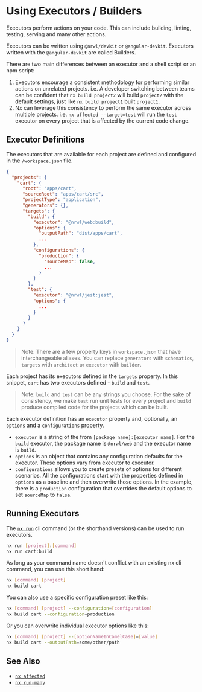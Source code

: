 # Using Executors / Builders

Executors perform actions on your code. This can include building, linting, testing, serving and many other actions.

Executors can be written using `@nrwl/devkit` or `@angular-devkit`. Executors written with the `@angular-devkit` are called Builders.

There are two main differences between an executor and a shell script or an npm script:

1. Executors encourage a consistent methodology for performing similar actions on unrelated projects. i.e. A developer switching between teams can be confident that `nx build project2` will build `project2` with the default settings, just like `nx build project1` built `project1`.
2. Nx can leverage this consistency to perform the same executor across multiple projects. i.e. `nx affected --target=test` will run the `test` executor on every project that is affected by the current code change.

## Executor Definitions

The executors that are available for each project are defined and configured in the `/workspace.json` file.

```json
{
  "projects": {
    "cart": {
      "root": "apps/cart",
      "sourceRoot": "apps/cart/src",
      "projectType": "application",
      "generators": {},
      "targets": {
        "build": {
          "executor": "@nrwl/web:build",
          "options": {
            "outputPath": "dist/apps/cart",
            ...
          },
          "configurations": {
            "production": {
              "sourceMap": false,
              ...
            }
          }
        },
        "test": {
          "executor": "@nrwl/jest:jest",
          "options": {
            ...
          }
        }
      }
    }
  }
}
```

> Note: There are a few property keys in `workspace.json` that have interchangeable aliases. You can replace `generators` with `schematics`, `targets` with `architect` or `executor` with `builder`.

Each project has its executors defined in the `targets` property. In this snippet, `cart` has two executors defined - `build` and `test`.

> Note: `build` and `test` can be any strings you choose. For the sake of consistency, we make `test` run unit tests for every project and `build` produce compiled code for the projects which can be built.

Each executor definition has an `executor` property and, optionally, an `options` and a `configurations` property.

- `executor` is a string of the from `[package name]:[executor name]`. For the `build` executor, the package name is `@nrwl/web` and the executor name is `build`.
- `options` is an object that contains any configuration defaults for the executor. These options vary from executor to executor.
- `configurations` allows you to create presets of options for different scenarios. All the configurations start with the properties defined in `options` as a baseline and then overwrite those options. In the example, there is a `production` configuration that overrides the default options to set `sourceMap` to `false`.

## Running Executors

The [`nx run`](/{{framework}}/cli/run) cli command (or the shorthand versions) can be used to run executors.

```bash
nx run [project]:[command]
nx run cart:build
```

As long as your command name doesn't conflict with an existing nx cli command, you can use this short hand:

```bash
nx [command] [project]
nx build cart
```

You can also use a specific configuration preset like this:

```bash
nx [command] [project] --configuration=[configuration]
nx build cart --configuration=production
```

Or you can overwrite individual executor options like this:

```bash
nx [command] [project] --[optionNameInCamelCase]=[value]
nx build cart --outputPath=some/other/path
```

## See Also

- [`nx affected`](/{{framework}}/cli/affected)
- [`nx run-many`](/{{framework}}/cli/run-many)

